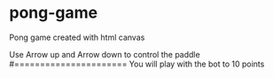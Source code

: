 # pong-game
Pong game created with html canvas

Use Arrow up and Arrow down to control the paddle
#======================
You will play with the bot to 10 points

